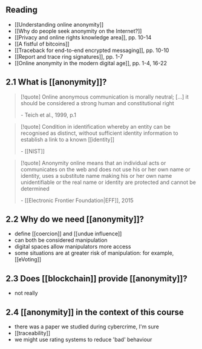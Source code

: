 ## Reading
- [[Understanding online anonymity]]
- [[Why do people seek anonymity on the Internet?]]
- [[Privacy and online rights knowledge area]], pp. 10-14
- [[A fistful of bitcoins]]
- [[Traceback for end-to-end encrypted messaging]], pp. 10-10
- [[Report and trace ring signatures]], pp. 1-7
- [[Online anonymity in the modern digital age]], pp. 1-4, 16-22
## 2.1 What is [[anonymity]]?
>[!quote] Online anonymous communication is morally neutral; [...] it should be considered a strong human and constitutional right
>
>\- Teich et al., 1999, p.1

>[!quote] Condition in identification whereby an entity can be recognised as distinct, without sufficient identity information to establish a link to a known [[identity]]
>
>\- [[NIST]]

>[!quote] Anonymity online means that an individual acts or communicates on the web and does not use his or her own name or identity, uses a substitute name making his or her own name unidentifiable or the real name or identity are protected and cannot be determined
>
>\- [[Electronic Frontier Foundation|EFF]], 2015
## 2.2 Why do we need [[anonymity]]?
- define [[coercion]] and [[undue influence]]
- can both be considered manipulation
- digital spaces allow manipulators more access
- some situations are at greater risk of manipulation: for example, [[eVoting]]

## 2.3 Does [[blockchain]] provide [[anonymity]]?
- not really

## 2.4 [[anonymity]] in the context of this course
- there was a paper we studied during cybercrime, I'm sure
- [[traceability]]
- we might use rating systems to reduce 'bad' behaviour